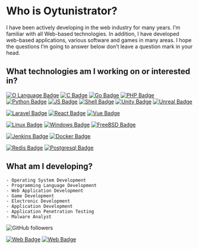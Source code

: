 # Who is Oytunistrator? 

I have been actively developing in the web industry for many years. I’m familiar with all Web-based technologies.
In addition, I have developed web-based applications, various software and games in many areas. I hope the questions I’m going to answer below don’t leave a question mark in your head.

## What technologies am I working on or interested in? 

[![O Language Badge](https://img.shields.io/badge/OLANG-purple?style=for-the-badge)](#)
[![C Badge](https://img.shields.io/badge/C/c++-blue?style=for-the-badge&logo=c&logoColor=white)](#) 
[![Go Badge](https://img.shields.io/badge/Go-9cf?style=for-the-badge&logo=go&logoColor=white)](#)
[![PHP Badge](https://img.shields.io/badge/PHP-777BB4?style=for-the-badge&logo=php&logoColor=white)](#) 
[![Python Badge](https://img.shields.io/badge/Python-3776AB?style=for-the-badge&logo=python&logoColor=white)](#)
[![JS Badge](https://img.shields.io/badge/JS-yellow?style=for-the-badge&logo=javascript&logoColor=white)](#) 
[![Shell Badge](https://img.shields.io/badge/Shell-green?style=for-the-badge&logo=gnu-bash&logoColor=black)](#)
[![Unity Badge](https://img.shields.io/badge/Unity-white?style=for-the-badge&logo=unity&logoColor=black)](#)
[![Unreal Badge](https://img.shields.io/badge/Unreal-black?style=for-the-badge&logo=unrealengine&logoColor=white)](#)

[![Laravel Badge](https://img.shields.io/badge/Laravel-FF2D20?style=for-the-badge&logo=laravel&logoColor=white)](#)
[![React Badge](https://img.shields.io/badge/React-61DAFB?style=for-the-badge&logo=react&logoColor=white)](#)
[![Vue Badge](https://img.shields.io/badge/Vue-9cf?style=for-the-badge&logo=v&logoColor=white)](#)


[![Linux Badge](https://img.shields.io/badge/Linux-FCC624?style=for-the-badge&logo=linux&logoColor=black)](#)
[![Windows Badge](https://img.shields.io/badge/Windows-blue?style=for-the-badge&logo=windows&logoColor=white)](#)
[![FreeBSD Badge](https://img.shields.io/badge/Unix-AB2B28?style=for-the-badge&logo=freebsd&logoColor=white)](#)


[![Jenkins Badge](https://img.shields.io/badge/Jenkins-D24939?style=for-the-badge&logo=jenkins&logoColor=white)](#)
[![Docker Badge](https://img.shields.io/badge/Docker-2496ED?style=for-the-badge&logo=docker&logoColor=white)](#)

[![Redis Badge](https://img.shields.io/badge/Redis-DC382D?style=for-the-badge&logo=redis&logoColor=white)](#)
[![Postgresql Badge](https://img.shields.io/badge/Postgresql-337691?style=for-the-badge&logo=postgresql&logoColor=white)](#)


## What am I developing?

```
- Operating System Development
- Programming Language Development
- Web Application Development
- Game Development
- Electronic Development
- Application Development
- Application Penetration Testing
- Malware Analyst
```

![GitHub followers](https://img.shields.io/github/followers/oytunistrator?color=black&label=Oytunistrator&logo=github&logoColor=black&style=social)

[![Web Badge](https://img.shields.io/badge/Web-oytun.org-black?style=for-the-badge&logo=firefox&logoColor=white)](http://oytun.org)
[![Web Badge](https://img.shields.io/badge/Email-info%40oytun.org-blue?style=for-the-badge&logo=thunderbird&logoColor=white)](mailto:info@oytun.org)
